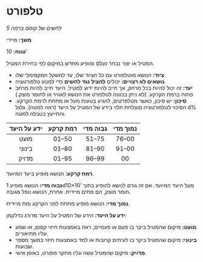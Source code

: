 # טלפורט

*לחשים של קוסם ברמה 5*

**משך:** מיידי

**טווח:** 10’

המטיל או יצור נבחר נעלם ומופיע מחדש במיקום לפי בחירת המטיל.

- **ציוד:** הנושא מוטלפורט עם כל הציוד שלו, עד למשקל המקסימלי שלו.
- **נושאים לא רצויים:** יכולים **להציל נגד לחשים** כדי למנוע טלפורטציה.
- **יעד:** זה יכול להיות בכל מרחק, אך חייב להיות ידוע למטיל. היעד חייב להיות מרחב פתוח ברמת הקרקע. (לא ניתן בכוונה לטלפורט את הנושא לאוויר או לחומר מוצק.)
- **סיכון:** יש סיכון, כאשר מטלפרטים, להגיע בטעות מעל או מתחת לרמת הקרקע. הסיכוי לטלפורטציה מוצלחת תלוי בידע של המטיל על היעד (ראה למטה). גלגל d% והתייעץ בטבלה למטה.

| ידע על היעד | רמת קרקע | גבוה מדי | נמוך מדי |
| :---------: | :------: | :------: | :------: |
|    מועט     |  01–50   |  51–75   |  76–00   |
|   בינוני    |  01–80   |  81–90   |  91–00   |
|    מדויק    |  01–95   |  96–99   |   00     |

**רמת קרקע:** הנושא מופיע ביעד המיועד.

**גבוה מדי:** הנושא מופיע 1d10×10’ מעל היעד המיועד. אם זה גורם לנושא להופיע בתוך חומר מוצק, הם מתים מיידית. אחרת, הנושא נופל מגובה.

**נמוך מדי:** הנושא מופיע מתחת לפני הקרקע ומת מיידית.

**ידע על היעד:** הידע של המטיל על היעד מדורג כדלקמן:

- **מועט:** מיקום שהמטיל ביקר בו פעם או פעמיים, ראה באמצעות חיזוי קסום, או שמע עליו מתיאורים.
- **בינוני:** מיקום שהמטיל ביקר בו לעיתים קרובות או למד באמצעות חיזוי במשך מספר שבועות.
- **מדויק:** מיקום שהמטיל עשה עליו מחקר מפורט, באופן אישי.